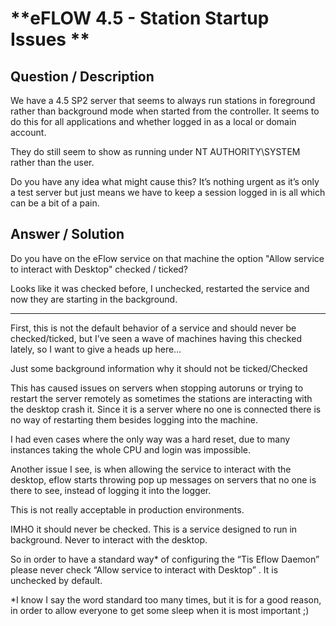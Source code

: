 # **eFLOW 4.5 - Station Startup Issues ** #

## **Question / Description** ##

We have a 4.5 SP2 server that seems to always run stations in foreground rather than background mode when started from the controller. It seems to do this for all applications and whether logged in as a local or domain account.
 
They do still seem to show as running under NT AUTHORITY\SYSTEM rather than the user.
 
Do you have any idea what might cause this? It’s nothing urgent as it’s only a test server but just means we have to keep a session logged in is all which can be a bit of a pain.



## **Answer / Solution** ##

Do you have on the eFlow service on that machine the option "Allow service to interact with Desktop" checked / ticked?

Looks like it was checked before, I unchecked, restarted the service and now they are starting in the background.


----------
First, this is not the default behavior of a service and should never be checked/ticked, but I’ve seen a wave of machines having this checked lately, so I want to give a heads up here…

Just some background information why it should not be ticked/Checked

This has caused issues on servers when stopping autoruns or trying to restart the server remotely as sometimes the stations are interacting with the desktop crash it. Since it is a server where no one is connected there is no way of restarting them besides logging into the machine.

I had even cases where the only way was a hard reset, due to many instances taking the whole CPU and login was impossible.

Another issue I see, is when allowing the service to interact with the desktop, eflow starts throwing pop up messages on servers that no one is there to see, instead of logging it into the logger.

This is not really acceptable in production environments. 

IMHO it should never be checked. This is a service designed to run in background.  Never to interact with the desktop.

So in order to have a standard way*  of configuring the “Tis Eflow Daemon” please never check “Allow service to interact with Desktop” . It is unchecked by default.


*I know I say the word standard too many times, but it is for a good reason, in order to allow everyone to get some sleep when it is most important ;)































